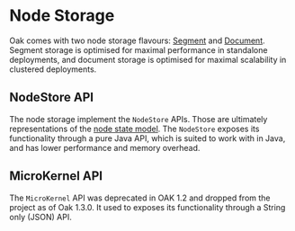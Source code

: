 <!--
   Licensed to the Apache Software Foundation (ASF) under one or more
   contributor license agreements.  See the NOTICE file distributed with
   this work for additional information regarding copyright ownership.
   The ASF licenses this file to You under the Apache License, Version 2.0
   (the "License"); you may not use this file except in compliance with
   the License.  You may obtain a copy of the License at

       http://www.apache.org/licenses/LICENSE-2.0

   Unless required by applicable law or agreed to in writing, software
   distributed under the License is distributed on an "AS IS" BASIS,
   WITHOUT WARRANTIES OR CONDITIONS OF ANY KIND, either express or implied.
   See the License for the specific language governing permissions and
   limitations under the License.
  -->

# Node Storage

Oak comes with two node storage flavours: [Segment](segmentmk.html) and [Document](documentmk.html). 
Segment storage is optimised for maximal performance in standalone deployments,
and document storage is optimised for maximal scalability in clustered deployments.

## NodeStore API

The node storage implement the `NodeStore` APIs.
Those are ultimately representations of the
[node state model](../architecture/nodestate.html). 
The `NodeStore` exposes its functionality through a pure Java API,
which is suited to work with in Java, and has lower performance and memory overhead.

## MicroKernel API

The `MicroKernel` API was deprecated in OAK 1.2 and dropped from the project as of
Oak 1.3.0. It used to exposes its functionality through a String only (JSON) API.